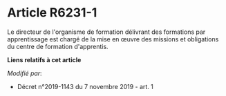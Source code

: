 # Article R6231-1

Le directeur de l'organisme de formation délivrant des formations par apprentissage est chargé de la mise en œuvre des
missions et obligations du centre de formation d'apprentis.

**Liens relatifs à cet article**

_Modifié par_:

  - Décret n°2019-1143 du 7 novembre 2019 - art. 1
